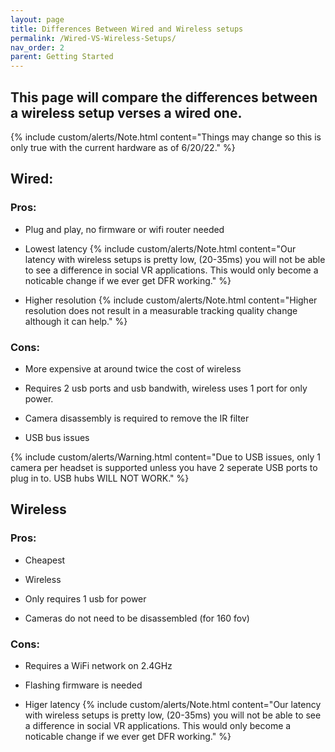 ```yaml
---
layout: page
title: Differences Between Wired and Wireless setups
permalink: /Wired-VS-Wireless-Setups/
nav_order: 2
parent: Getting Started
---
```


## This page will compare the differences between a wireless setup verses a wired one.

{% include custom/alerts/Note.html content="Things may change so this is only true with the current hardware as of 6/20/22." %}

## Wired:

### Pros:

- Plug and play, no firmware or wifi router needed

- Lowest latency
{% include custom/alerts/Note.html content="Our latency with wireless setups is pretty low, (20-35ms) you will not be able to see a difference in social VR applications. This would only become a noticable change if we ever get DFR working." %}

- Higher resolution
{% include custom/alerts/Note.html content="Higher resolution does not result in a measurable tracking quality change although it can help." %}

### Cons:

- More expensive at around twice the cost of wireless

- Requires 2 usb ports and usb bandwith, wireless uses 1 port for only power.

- Camera disassembly is required to remove the IR filter

- USB bus issues

{% include custom/alerts/Warning.html content="Due to USB issues, only 1 camera per headset is supported unless you have 2 seperate USB ports to plug in to. USB hubs WILL NOT WORK." %}

## Wireless

### Pros:

- Cheapest

- Wireless

- Only requires 1 usb for power

- Cameras do not need to be disassembled (for 160 fov)

### Cons:

- Requires a WiFi network on 2.4GHz 

- Flashing firmware is needed

- Higer latency
{% include custom/alerts/Note.html content="Our latency with wireless setups is pretty low, (20-35ms) you will not be able to see a difference in social VR applications. This would only become a noticable change if we ever get DFR working." %}

